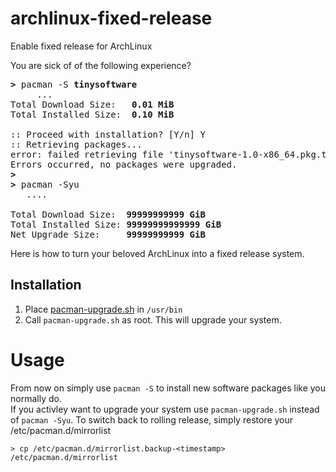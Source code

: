 # archlinux-fixed-release
Enable fixed release for ArchLinux

You are sick of of the following experience? 
<pre>
<b>></b> pacman -S <b>tinysoftware</b>
     ...
Total Download Size:   <b>0.01 MiB</b>
Total Installed Size:  <b>0.10 MiB</b>

:: Proceed with installation? [Y/n] Y
:: Retrieving packages...
error: failed retrieving file 'tinysoftware-1.0-x86_64.pkg.tar.zst' from archlinux.mailtunnel.eu : The requested URL returned error: 404
Errors occurred, no packages were upgraded.
<b>></b>
<b>></b> pacman -Syu
   ....

Total Download Size:  <b>99999999999 GiB</b>
Total Installed Size: <b>99999999999999 GiB</b>
Net Upgrade Size:     <b>99999999999 GiB</b>
</pre>

Here is how to turn your beloved ArchLinux into a fixed release system.

## Installation 

1. Place [pacman-upgrade.sh](https://github.com/flappix/archlinux-fixed-release/blob/main/pacman-upgrade.sh) in ```/usr/bin```
2. Call ```pacman-upgrade.sh``` as root. This will upgrade your system.

# Usage

From now on simply use ```pacman -S``` to install new software packages like you normally do.  
If you activley want to upgrade your system use ```pacman-upgrade.sh``` instead of ```pacman -Syu```.
To switch back to rolling release, simply restore your /etc/pacman.d/mirrorlist
```
> cp /etc/pacman.d/mirrorlist.backup-<timestamp> /etc/pacman.d/mirrorlist
```
